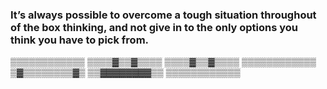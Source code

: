 ### It’s always possible to overcome a tough situation throughout of the box thinking, and not give in to the only options you think you have to pick from.
 ▒▒▒▒▒▒▒▒▒▒▒▒
▒▒▒▒▓▒▒▓▒▒▒▒
▒▒▒▒▓▒▒▓▒▒▒▒
▒▒▒▒▒▒▒▒▒▒▒▒
▒▓▒▒▒▒▒▒▒▒▓▒
▒▒▓▓▓▓▓▓▓▓▒▒
▒▒▒▒▒▒▒▒▒▒▒▒
